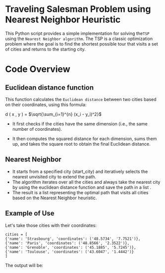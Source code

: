 # Traveling Salesman Problem using Nearest Neighbor Heuristic


This Python script provides a simple implementation for 
solving the`TSP` using the `Nearest Neighbor algorithm`. The TSP is a classic optimization problem where the goal is to find the shortest possible tour that visits a set of cities and returns to the starting city.




# Code Overview

## Euclidean distance function

This function calculates the `Euclidean distance` between two cities based on their coordinates, using this formula: 

d ( x , y ) = $\sqrt{\sum_{i=1}^{n} (x_i - y_i)^2}$


- It first checks if the cities have the same dimension (i.e., the same number of coordinates).

- It then computes the squared distance for each dimension, sums them up, and takes the square root to obtain the final Euclidean distance.



## Nearest Neighbor 

- It starts from a specified city (start_city) and iteratively selects the nearest unvisited city to extend the path.
- The algorithm iterates over all the cities and always take the nearest city by using the euclidean distance function and save the path in a list .
- The result is a list representing the optimal path that visits all cities based on the Nearest Neighbor heuristic.


## Example of Use

Let's take those cities with their coordinates:

    cities = [
    {'name': 'Strasbourg', 'coordinates': ('48.5734', '7.7521')},
    {'name': 'Paris', 'coordinates': ('48.8566', '2.3522')},
    {'name': 'Grenoble', 'coordinates': ('45.1885', '5.7245')},
    {'name': 'Toulouse', 'coordinates': ('43.6047', '1.4442')}
    ]   

The output will be: 

